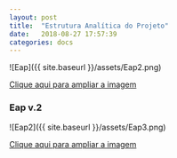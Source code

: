 ```yaml
---
layout: post
title:  "Estrutura Analítica do Projeto"
date:   2018-08-27 17:57:39
categories: docs
---
```


<!-- EAP -->

![Eap]({{ site.baseurl }}/assets/Eap2.png)

[Clique aqui para ampliar a imagem](https://www.draw.io/?lightbox=1&highlight=0000ff&edit=_blank&layers=1&nav=1&title=Eap.html#R7V1Zd5s4FP41eUwPEvujm6XTc9ozmWmnM%2FNIQHE0JcgFnKW%2FfsRqY4OhMXAhvn1IbRkw5rv67qqrM%2FXi4flD6KzuPwuP%2BWdU8Z7P1MszSimxqfwvGXnJRuRAPrIMuZePbQa%2B8J8sH1Ty0TX3WFQ5MBbCj%2FmqOuiKIGBuXBlzwlA8VQ%2B7E371W1fOku0NfHEdf3%2F0b%2B7F99moRc3N%2BG%2BML%2B%2BLbyaGnX3y4BQH578kunc88bQ1pF6dqRehEHH26uH5gvnJ0yueS3bedcOn5Y2FLIi7nKCatkWopVNb83TFNs%2BN%2FL7il%2BLHMk%2F%2B9vytCON7sRSB419tRt%2BHYh14LLmiIt%2Fdxw%2B%2BfEnkS%2FbM43%2B2Xv%2BbHPJOl%2B%2F%2BY3H8kgPrrGMhhzbX%2FiTEKj%2FrTgRxfphmJFcJvEUCoHwfiIBlI9fc9%2FMvz%2B4%2BueXGB5IPRWIduqzhKRRC5YRLFjcco5VwSUFn4oHF4Ys8J2S%2BE%2FPH6vc7ucAty%2BM2mMgXOSwdISJ0CIyUPYzkEwtf%2Fqm%2B%2Fbc4sgWH1%2BI7In46GH7ZNR8df51%2Fyxk1%2FDh%2FGhVgjR9rUXxwHqXPaSEPIHT1vPlQvlom%2F9%2BEQj52IT%2F%2FGHjcdRa8uK68xezS2YF74lMVjqd7HrMvKyd9uk%2BSwqsCU1JWcmwUh%2BI7uxC%2BCNNLqRa9VQ2j%2FKSgR7UG6zspLltnejqzPK28vUcWxuz5sBTso5efoGo5v74UOid%2F%2F7Sha1Icc79F1ZYyAOClyA5MqpsJW5mu%2BWeTnrBahwlLTKgZSzUEsAcAtyyckQHUBqLcCxFEwueec3ahni3M9K%2BaMLCX%2FCkJeXQWlgSo6d5rWPjWcS1P7YeFdaXKwqrSkYX1IViYqCObTWR2k1jvMIltMLNpEBI%2BOfwsMPx0xK8H%2FAiYEiWDxAZOD8AGpTk8gHqjFeTxx1ojSOr%2B%2BNzx%2BTLIrKD%2F1lHM7172DaHiQtHKCV5vTl2yOx7wjrZU9lXVr5fD6U85FQuLmFOysFTU0G0EYXVxk8BUtDqaip4%2BSEc8%2F%2FzUG8FT3zKfq%2Bc7MSltZwpmMpGftANieRevxBU1dy8TE8z3UU0EsAcAVTDbWbUQwD4ABLOdranbzr%2BHSyfgP%2FcikR8D7nLHn4zh7DCNqPQ1hvOd49me3o%2FhfE6ryvi8a4JoEMNZs5EdWtjB7sAOGpxnrSCAfQBIwQAcJEV7egCqYABSBLAPAMGqmuypG1gfg7vQYdJqWcfr0EF76qA9VUY3QOwpHVO9bWRQ2LuH2QCsRk7HZGE%2FCILVTOkYc%2BwHQbiEvTJ1lXwTCm89oaTgNHWxDhrbsNGzauWBLuXqlgFmmaNr1Q%2BCcCsOmpccTITJv3HnlieFtB6Tx3xNw9e2G3AXHa3D5G7ZoDW1dBBP601VxhOzAzcQBcxQJ7i6oS8MwVR0cX9DrCnbsbDHWsIwDbo1LLNCt6BhLTJMCfybmqm0i09NFDinepgy%2BBPEELAQngxSjnWCGCpgFXW0Obh1nMbs5MmcthI1LEgtSo8v5XLlD2dhX76wkp6p%2BDxg58Wvzz6VP1%2F%2FpVUSV5ErVpNdMzENaTynO4XYkoZq5NEaTR6bM9%2BrWiHaE5QGOdkCeLU71pekH8eVX1n4kEprQpWLW4lqmlnvtnq6XnrLB3foGZyeiNf5LaNJuDr5RFIDpSay%2BI1H%2B0vRMOvULnMUUuSKe8GcRaOFrnbJWahwS14mn7NY%2FFjLWYvFYO1UUGfvj6d9Jl9Z%2BJm7YaJYvrDwMVdCIkKZqsqUZu9Z7ZD65Xh2gnUiFw%2B3PLmBwvq%2BZBELHoX%2FyB%2FkMBo3LYxGDFDpoyfrMu7KbWqM7xju6DAeb7zDWu%2Fq1FX2JVv5InmAiQwmdj9byieQdhyOUzm8DNYO6vA2KQM1DLXmroATkbJFkMoS8XlUEt6PtVNmF9JwhJsc8171%2BBK1dou8qaBhMB17ALTFJLQuDbR0sFIpA2uZ%2B0EQLKqkHd8DDdZvuw7lVa4CD6n%2BMNVroAasgZ3QWomiS0mlQcGoHhcg9oMgWEcArbkmdiLm%2FXvH%2Fc6QytuovHb92mhUbiIRtBJBl9ZdJlhzHm3yvbsuWcSDJfLAYR4wQMu09OPVCazn8I1HSejopyPvQPkryoLmJOSYamxLNQKHjY7PXwMLXhqwRKn7RanTQM0eA4OVbWaPQbv4P2BrAos9JxHBIxGECzfTmTP%2FBybxcHnK%2FX8yVz6SYHurrPc6Qy3QpgVAU6TG8Yl4WAnE0rpXyJyug8qcMXOZqzhaSHudRNDcTd%2BAulzG7H390uVC%2BXuV%2FMHGnC2sM2gz3c0uq1dMMOfLoohgLwiCOV8W9hDuB0GwWp%2Fi9marxRtWpSaVnx89eWdFGWhmcKJKP%2BzVGMWKwlaVPogwzt2ruXF8FjuF%2FF2IEI3IViMSNHZjzt2JuZYXQSFrEzIDNFhjzj05%2BUngsok2ETNBa2mtQfJYb6rZmqV1MMTh9h23MZfcC4I2WANx6%2FilcrA0%2FzVkPHDSpe1oUbTU2Zl1LcXHo%2Fu5r9D5LAIei9DJ%2Byhk%2FtKfPHJR8lr7xIB2VbDm7qLXSp67jpDzWiXPViElryBcNHGbDaROHfjBTFyiYLqgHwizIn8QI3fuAbNa%2Ft%2FqF4Eq4GBLJwV0fYk9yH6Jb0oH2GoHArHgdjCefbEki4UnZ9uSY0fLlmQibEjUHi0kOm0%2BOHaq56feCJ62pCs1g2q%2Fs7f%2BmdXtCyyivzM2%2F8zq9TNyyi%2B5g3F5j6%2BEffZROOYGyC%2Bd%2BAU0BmfPPQa3CLE3c0dJg425lVtvzFbUcDeATmJmA4sZ7pzXZk0RpUs5pwW3T2lxf%2FOmiqZexcgaNaxBFNC4PFFxs8Z22jA60AZRwcIy5Q32vtVf2oux2sDrtDb2s3Y29jsndRWv4%2B2PW1Ru43Q9MF07ZWE0sFIjolMEsR8QdbBUGhmmU%2FIpgmjAgagMtav8fuPL09abtfsgjKc2lbnviIsld50lb3dRHGjOO9%2F%2F%2B61JHpbcdZE80MVxhAyyJuFtGShFD4yWmju4ojuKrkJfIFIwEMncM0BYdneEGjBh80LkTeQUMP24I2WEqDtiBlqvldPr3MUMU1e%2FInGgFTyk2PUa1yM0m0a0y15lkJkr2lyHdVwA7pNwHZ7sV3oTZrtHPvOHisd6WvE4oho7iSxa11VjvIgcHSpl2dgOclsSHJSElpRmUeo%2FgiQMFYO%2Fel6xMGsutkh6dCcy4CQcoETVXsmKuGMhc7mHBLEtFjUNQiV%2BY4lFQUUY%2BWhW72qnrigUrqBNwyRpXyCCNXotb7B3gt7eLOd0iXfXrYIuMdIGWab5tvwqjXaZs4AlRsUNol81stkEPHebF%2BiiVzWqHJA693o8p0obSmejU3WMVNCaIP2IPpU%2BSAuXt2WOa51CphrYpt9Ex4VefYEIF%2FfWhop7b29IV9hqp8q%2Bu54VqcvEj2icDRboDB4zwK8Z824d97t86SV1Gmt0sOuUcE3eckwljHnLdv62uvA34OoPrbmg%2FLi5%2FEdSVXXH3aatzap1CSc%2Bk9U6Qh%2FRyWqu7f61WpW9IAuP4lftbXdyEqDVrJ4ek8uxpV0rlxdPvsUWh0tS6Vgo3xeIYDuhlTc4qEPVTscnppB3PaxahTxeSaCBzSxaZ7LRaSYbFGwmG6hT%2BwIRLr5VmGkI4tEgwkWajTF06nYRCGrSzc6KoJve5fw%2FRKzS46lre6o47zqwdduwj%2BjAGkMVDBQhDMQ5hw%2B2yNporgc4LlR1w0L5GDEgdWiz0r7ms3wbiuTpl599kA%2Ft%2FrPwWHLE%2Fw%3D%3D)

### Eap v.2

![Eap2]({{ site.baseurl }}/assets/Eap3.png)

[Clique aqui para ampliar a imagem](https://www.draw.io/?lightbox=1&highlight=0000ff&edit=_blank&layers=1&nav=1&title=Eap.html#R7V1Zl5u4Ev41%2FegcEPuj00tuzknO9Exyc2ce1aB2a4KRg3Ev%2BfVXrDY2GLoNFG4qDx1bBizrK321qFS60C6Xz59Cunr4KjzmXxDFe77Qri4I0VTTkv%2FFLS9pC9GIkrYsQu6lbeq24Rv%2FzbLG%2FLIN99i6dGEkhB%2FxVbnRFUHA3KjURsNQPJUvuxd%2B%2BVtXdMEOGr651D9s%2FR%2F3ooe01SbWtv0%2FjC8e8m9WTSf9ZEnzi7Nfsn6gnnjaadKuL7TLUIgofbV8vmR%2BPHr5uKT33dR8WnQsZEHU5gbNcmyV2AZxdM9QHGtmZv2KXvIfyzz527O3IowexEIE1L%2Fetn4MxSbwWPxERb57iJa%2BfKnKl%2ByZR3%2FvvP4nvuSDId%2F9y6LoJQOWbiIhm7bP%2FiLEKrvrXgRRdpluxk8JvHkMoHwfiIClLTfc97MvT3sfd7l2QLKmtdiELqsZhVyoaLhgUc01egGXFHQmliwKX%2BQ9IfNpxB%2FL308zgVsU120xkS8yWFpCpJI%2BMFIOMJIjFr78XX77T35lAw5vxXdA%2FAww%2FNJnPlJ%2Fk33LBTH9KBuNErDmr43IP5itk3GaywtUsnrefihfLeL%2Fb0Mhh13Izz8HHnfpnOfPlV1MH51eeCA%2BZeF4euAR%2B7aiyeg%2BSQovC0xBWfG16ygUP9ml8EWYPEqzyZ1mmsUnOT1qFVjfS3HZudMzmO3pRfceWRix5%2BNScIhermP0jF9zDZNrjqctXav5NQ87VG0rPQBeiGzPpLqdsKXpmn026gmrt5iwqgU1Y4mOAHYA4I6FMzCAek%2BUeymCtfC5Ry8utYu5lfzVYgb24j8FIQ%2FOwpIAdcN7CwvfUdf2tG5Y2FDKLKwpLVnY6IOFVW1gs0k9u0lstJjEDpjZ1AsJTw4%2FGww%2FA%2FHrAD8VTImqvcQGpgdgjdLsH0Cj1gry%2BGOlESR1fzSjPl8EqRX072Yd8fuXQ0Mof9B6RYO3m1NX7J4HvKUtlX5V%2Betlc%2FJTpmJhqdaYLCwNNXQTQdht3CQwFa0NpqLHD9IJ45%2Fdeit44ltmc3W2F5PS96ZgKhPZTXsgFr14I66ouTuZmGC%2Bj2YhgB0AqIHZzpqNAHYBIJjtbI%2Fddv4jXNCA%2Fz6IRH4OuMupPxrDmTJd1chbDOd76jme0Y3hPCNlZTxru0DUi%2BGsO8gODezgtGAHHc6zVhDALgAkYAD2skQ7PQA1MAAJAtgFgGBZTc7YDazPwX1ImbRaNtEmpGhPHbWniugGiD1l4FJvExnk9u5xNgDLkTNwsbAbBMFypgyMOXaDINyCvTJ2lXwbCm8zokXBcepiAzS24aBn1cgDbdLVbRPMMkfXqhsE4XYc1G85GAmT%2F%2BD0jseJtB6T13xPwteOG3AXHa3j5G47oDm1pBdP611lxqtWC25QFTBDXcXdDV1hCKai8%2F71sadsz8IeagvDOOjWtK0S3YKGtdR%2BUuDf1UwlbXxqVYFzqvtJg58ghoCJ8Gov6VgTxFABy6gj9cGt0zRmK09m2krUIZBalJyeyuXKH87CrnxhJblT8XnAZvmvTz%2BVP9941S6J67UrVqPdMzEOaZyRvURsSUMV8mgPJo%2F1K9%2BrSiE6EJQaOdkBeLXf1pWkn8aV31m4TKQ1psr5nUQ1WVlvt3u6WnqLgTs2BtMT8Sq%2FZTAJ10a%2FkFRDqbEs%2FuDrw61ouOrULHNVSn44kRt9xHv%2BayMxx1SiZkGyIQVJP12QYK3F%2BfKOxx3I1ewVW7PgUfiPfCmbkcUahE81QaWPTNY23JfbROvuaWi0DE%2FX0qBqWtfGrqav2MoX8QDGMhiH4NhCjkBSWjRK5PAq2MQNyKJHpQxWh9eX%2FxqJlM2DRJZUn68Lwvu1oUUYMfE73Piaj5rHF6i1G%2BRNA%2FV3Ddzse9GwPKC3qZRjgOVEmJi02A2CYOs7%2BunFjmD9tptQPuU68JDqj1O9DmrAmljyqJEo2uROmQSMKOpTp0ZiHH6k7k%2BGRNBEBJXbHAYjAgs3rDUSQZsKLxZYDQd99CVertiaBwvkgeM8YIKu5hunqxNYu%2FMHX8eBh99U9kD57zoNuaohFxjk2hM83RlV0OH0AgrAgpeEu1DqXil1OqjZY2Koq8nsMUkb%2Fwds60h%2BNBkieCKCcMFKcubM%2F4lJPFyecP9fzJVDEuyeqPLRYKgFmrQA6AKbaZ65BJaMXhTBViJo7QdiQc1f8%2Bz9rsL8Rfl7k%2FzBxv9sXDFsMqOsNkUyLDBD2CaIYCcIghnCNpb96wZBsFX7vHtnq8VrNpLEOVyfPdmzPKErNThRpR%2F3asx8G0ejSu9FGM%2Fdq7mlPotoLn%2BXIkQjstGIBPWjrXN3Ym7kQ1DImoTMNECF7NwXir4ITIBuEjELNCvO7mVN4V3VR7FbnXgPlgzj4LpeJwg6YDU%2F7dM3vcDS%2FPeQ8YAmm1TRomjIebKqqoAOR%2Ffnnmv%2FVQQ8EiHNdkSn%2FtJffO2i5DVuzgfdH22fu4teKXnuZo2c1yh5jgYpeTnhoolbbyC1KpoLZuKqCi4XdAOhAlaJ0z73gFkl%2F%2B%2Fs%2FEYVcLQ4iwKa6%2B%2F0csTRu9IBjtaCQGy4QwdPrz8CzB8sEp6cbQuOZcQaFhNhQ6LOYCHRcfPBqVM9u%2FVW8KS4VKEZNOeDs%2FPPKlcctlXjg7n9Z5Wfn5JT9sg9jIs%2BvhH2s4%2FCMTdAfmnFL6AxOOfcY3DzEAtitpQ02JhbUS37bEUNC%2Fi2EjMHWMzwsJsma0pV2qRz2nBHi%2BX9O2%2BqqKs6iqxRwRqqAhqXVzU8X6mZNswWtKFqYGGZooOdn86TVFUrF1Oa1lk89t5ZPDO1KuN1uCPt8sxtnK5HpmurVRgd7nhhgyCI3YBogC2lqf3UPJ0iiOZQIFqGaToeURyPqsqdZc56ydp8HYRjhOhgnAAtm75O6j2sEjltw6ay5Pxwdo1y7qcMYk5ka8nbD8%2BCFsLIzlR9b5KHOZEtJK%2FyYNXhJE8dgfkxdgsyL1LSkBQJlxVJ0JfrCkQCBqJ67kt0mBd5ghoATovM2OuMpQ8XiKvETFW1PXPDNEDFjLwHMcPFxVdInKpooCKnYbHcRuOItDkYCnJxkdSnyp0WgvsiXMrjwyFvw%2FSovme%2BLPms04rIqZq5t9ZIqgqfDBeTI32tKtdW7NyVBIqS0LDqnO%2FGGEAS%2BorCXz%2BvWJjWf5vHJa1jGaAxByhrFj5mheGS9%2BKehczlHhLErlhU1HCV%2BA0lFjkVYeyjXr1rrQrXELicQx3XsbsCEawWb9HBzgl692yZ6RLvvl8FnQWm97KT9n35VTppM2cBs8DyDqJfNbDZBDx36%2FdQo1c1qByoVe71cE6V3pfORqfqFKkgFUkBA%2FpURi9Vdt6XOa63CpmmRAuT4I178boCES7urfcV9949vy231abKvgcrVlWbaAc0znoLdAaPKeA3jHl31P0pX3pxpsYGHewqJVxRHGJIJYzrls383eZ4esgNOkcOqD9tLv8Z51Xdc7fu9LlyYsLEZ7JWRegDOln12d2vS1Y5CLLwdfSm4wcnJwF6xQb3Ibkcqw42cnk%2B8g22ONwilYGp8l2BCHZYXdHBXh2qZjqemELe97AqFfJwKYEm1htpnMlmq5mcnmMPMpNN1KldgQgX38rNNATxZBDhIs3mEDp1NwkENen28EvQcwkz%2Fu8jVunxxLWdKs77DqwBm2Vp9pUwkIcwEOcMPtgka7M%2BH%2BC0UNUtC%2BUwYkDq2Hmyvc3ng1o600u33TWxqksLNZQfMlpD3n%2FJKILwvRY%2Ba0TwTS%2B75mT4zBHB11fK3K63Mw%2BSoGGcOofezlZrWkPGDetUQOfAX1KPynE%2BAH66uO9bS1XnAA1nLfVW2FiES3qRl2mTY0Pv%2BEGxlKkjX3VCS1%2F%2BUJ3V0Lk3VEf16B8dOy%2Blqxkv34YixqP47JMctIevwmPxFf8H)
